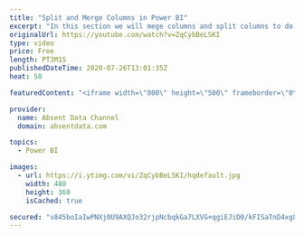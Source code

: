 ```yaml
---
title: "Split and Merge Columns in Power BI"
excerpt: "In this section we will mege columns and split columns to do a depper level of analysis"
originalUrl: https://youtube.com/watch?v=ZqCybBeLSKI
type: video
price: Free
length: PT3M1S
publishedDateTime: 2020-07-26T13:01:35Z
heat: 50

featuredContent: "<iframe width=\"800\" height=\"500\" frameborder=\"0\" src=\"https://www.youtube.com/embed/ZqCybBeLSKI\" allow=\"accelerometer; autoplay; encrypted-media; gyroscope; picture-in-picture\" allowfullscreen></iframe>"

provider:
  name: Absent Data Channel
  domain: absentdata.com

topics:
  - Power BI

images:
  - url: https://i.ytimg.com/vi/ZqCybBeLSKI/hqdefault.jpg
    width: 480
    height: 360
    isCached: true

secured: "v845boIaIwPNXj0U9AXQJo32rjpNcbqkGa7LXVG+qgiEJiD0/kFISaTnD4xg8R2YTrgQqoUiaM0R+MCYHH0JAG2p5zUqbTNi5LW7tpC4VPZrH3YvJF1kcAyN4cCYCu7kbY0+uDYQC1OADuwAEVXVnoSGFcBstQfFCBIJ56/y4wxXpjILoqAGKLNHmXwQPM3sumdIl4FjqCWp3w8h8A8dSdLlVjeVCOUyPYkuieF0NV6mkQXezdxiOGD9+11oUzK0iKgO8dmc0iJWnKvSD4ku34msnFqbLEMuR/dQq0wIc/ttuJCtSt5sSqV1nzkVVUJOje6eXuSAu+M5ctTb3QIlSoU/y/FaxUKAClx8BD87I9J710T4GFCcE4dtKdA4K4qtMKvZeZ0F5eInzTOtZ7zfYQzurFMvKyZmQw2rQM6cFtQ=;jGZR6jy7gbGBrCUhF72DnA=="
---
```


